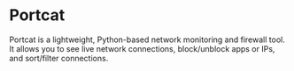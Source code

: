 # Portcat
Portcat is a lightweight, Python-based network monitoring and firewall tool. It allows you to see live network connections, block/unblock apps or IPs, and sort/filter connections.
